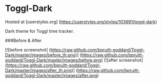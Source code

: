 Toggl-Dark
==========
Hosted at [userstyles.org] (https://userstyles.org/styles/103691/toggl-dark)

Dark theme for Toggl time tracker.

###Before & After

 [![before screenshot] (https://raw.github.com/bpruitt-goddard/Toggl-Dark/master/images/before_th.png)] (https://raw.github.com/bpruitt-goddard/Toggl-Dark/master/images/before.png)
 [![after screenshot] (https://raw.github.com/bpruitt-goddard/Toggl-Dark/master/images/after_th.png)] (https://raw.github.com/bpruitt-goddard/Toggl-Dark/master/images/after.png)
